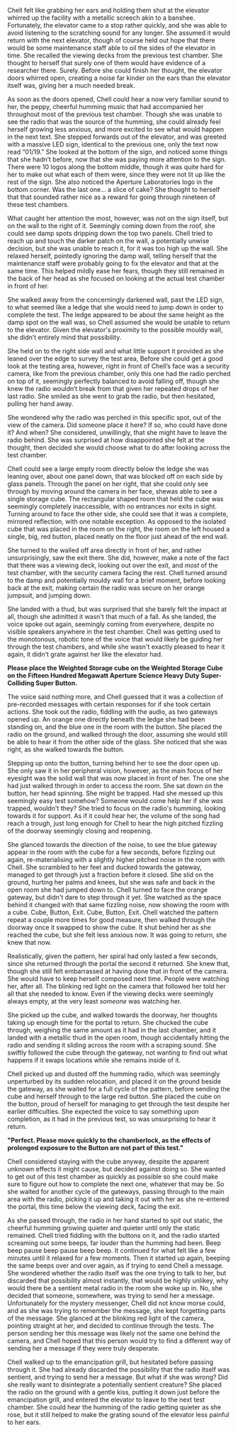 
Chell felt like grabbing her ears and holding them shut at the elevator whirred up the facility with a metallic screech akin to a banshee. Fortunately, the elevator came to a stop rather quickly, and she was able to avoid listening to the scratching sound for any longer. She assumed it would return with the next elevator, though of course held out hope that there would be some maintenance staff able to oil the sides of the elevator in time. She recalled the viewing decks from the previous test chamber. She thought to herself that surely one of them would have evidence of a researcher there. Surely. Before she could finish her thought, the elevator doors whirred open, creating a noise far kinder on the ears than the elevator itself was, giving her a much needed break.

As soon as the doors opened, Chell could hear a now very familiar sound to her, the peppy, cheerful humming music that had accompanied her throughout most of the previous test chamber. Though she was unable to see the radio that was the source of the humming, she could already feel herself growing less anxious, and more excited to see what would happen in the next text. She stepped forwards out of the elevator, and was greeted with a massive LED sign, identical to the previous one, only the text now read “01/19.” She looked at the bottom of the sign, and noticed some things that she hadn’t before, now that she was paying more attention to the sign. There were 10 logos along the bottom middle, though it was quite hard for her to make out what each of them were, since they were not lit up like the rest of the sign. She also noticed the Aperture Laboratories logo in the bottom corner. Was the last one… a slice of cake? She thought to herself that that sounded rather nice as a reward for going through nineteen of these test chambers. 

What caught her attention the most, however, was not on the sign itself, but on the wall to the right of it. Seemingly coming down from the roof, she could see damp spots dripping down the top two panels. Chell tried to reach up and touch the darker patch on the wall, a potentially unwise decision, but she was unable to reach it, for it was too high up the wall. She relaxed herself, pointedly ignoring the damp wall, telling herself that the maintenance staff were probably going to fix the elevator and that at the same time. This helped mildly ease her fears, though they still remained in the back of her head as she focused on looking at the actual test chamber in front of her.

She walked away from the concerningly darkened wall, past the LED sign, to what seemed like a ledge that she would need to jump down in order to complete the test. The ledge appeared to be about the same height as the damp spot on the wall was, so Chell assumed she would be unable to return to the elevator. Given the elevator's proximity to the possible mouldy wall, she didn’t entirely mind that possibility.

She held on to the right side wall and what little support it provided as she leaned over the edge to survey the test area, Before she could get a good look at the testing area, however, right in front of Chell’s face was a security camera, like from the previous chamber, only this one had the radio perched on top of it, seemingly perfectly balanced to avoid falling off, though she knew the radio wouldn’t break from that given her repeated drops of her last radio. She smiled as she went to grab the radio, but then hesitated, pulling her hand away.

She wondered why the radio was perched in this specific spot, out of the view of the camera. Did someone place it here? If so, who could have done it? And when? She considered, unwillingly, that she might have to leave the radio behind. She was surprised at how disappointed she felt at the thought, then decided she would choose what to do after looking across the test chamber.

Chell could see a large empty room directly below the ledge she was leaning over, about one panel down, that was blocked off on each side by glass panels. Through the panel on her right, that she could only see through by moving around the camera in her face, shewas able to see a single storage cube. The rectangular shaped room that held the cube was seemingly completely inaccessible, with no entrances nor exits in sight. Turning around to face the other side, she could see that it was a complete, mirrored reflection, with one notable exception. As opposed to the isolated cube that was placed in the room on the right, the room on the left housed a single, big, red button, placed neatly on the floor just ahead of the end wall.

She turned to the walled off area directly in front of her, and rather unsurprisingly, saw the exit there. She did, however, make a note of the fact that there was a viewing deck, looking out over the exit, and *most* of the test chamber, with the security camera facing the rest. Chell turned around to the damp and potentially mouldy wall for a brief moment, before looking back at the exit, making certain the radio was secure on her orange jumpsuit, and jumping down.

She landed with a thud, but was surprised that she barely felt the impact at all, though she admitted it wasn't that much of a fall. As she landed, the voice spoke out again, seemingly coming from everywhere, despite no visible speakers anywhere in the test chamber. Chell was getting used to the monotonous, robotic tone of the voice that would likely be guiding her through the test chambers, and while she wasn't exactly pleased to hear it again, it didn't grate against her like the elevator had.

**Please place the Weighted Storage cube on the Weighted Storage Cube on the Fifteen Hundred Megawatt Aperture Science Heavy Duty Super-Colliding Super Button.**

The voice said nothing more, and Chell guessed that it was a collection of pre-recorded messages with certain responses for if she took certain actions. She took out the radio, fiddling with the audio, as two gateways opened up. An orange one directly beneath the ledge she had been standing on, and the blue one in the room with the button. She placed the radio on the ground, and walked through the door, assuming she would still be able to hear it from the other side of the glass. She noticed that she was right, as she walked towards the button. 

Stepping up onto the button, turning behind her to see the door open up. She only saw it in her peripheral vision, however, as the main focus of her eyesight was the solid wall that was now placed in front of her. The one she had just walked through in order to access the room. She sat down on the button, her head spinning. She might be trapped. Had she messed up this seemingly easy test somehow? Someone would come help her if she *was* trapped, wouldn't they? She tried to focus on the radio's humming, looking towards it for support. As if it could hear her, the volume of the song had reach a trough, just long enough for Chell to hear the high pitched fizzling of the doorway seemingly closing and reopening. 

She glanced towards the direction of the noise, to see the blue gateway appear in the room with the cube for a few seconds, before fizzling out again, re-materialising with a slightly higher pitched noise in the room with Chell. She scrambled to her feet and ducked towards the gateway, managed to get through just a fraction before it closed. She slid on the ground, hurting her palms and knees, but she was safe and back in the open room she had jumped down to. Chell turned to face the orange gateway, but didn't dare to step through it yet. She watched as the space behind it changed with that same fizzling noise, now showing the room with a cube. Cube, Button, Exit. Cube, Button, Exit. Chell watched the pattern repeat a couple more times for good measure, then walked through the doorway once it swapped to show the cube. It shut behind her as she reached the cube, but she felt less anxious now. It was going to return, she knew that now.

Realistically, given the pattern, her spiral had only lasted a few seconds, since she returned through the portal the second it returned. She knew that, though she still felt embarrassed at having done that in front of the camera. She would have to keep herself composed next time. People were watching her, after all. The blinking red light on the camera that followed her told her all that she needed to know. Even if the viewing decks were seemingly always empty, at the very least *someone* was watching her.  

She picked up the cube, and walked towards the doorway, her thoughts taking up enough time for the portal to return. She chucked the cube through, weighing the same amount as it had in the last chamber, and it landed with a metallic thud in the open room, though accidentally hitting the radio and sending it sliding across the room with a scraping sound. She swiftly followed the cube through the gateway, not wanting to find out what happens if it swaps locations while she remains inside of it. 

Chell picked up and dusted off the humming radio, which was seemingly unperturbed by its sudden relocation, and placed it on the ground beside the gateway, as she waited for a full cycle of the pattern, before sending the cube and herself through to the large red button. She placed the cube on the button, proud of herself for managing to get through the test despite her earlier difficulties. She expected the voice to say something upon completion, as it had in the previous test, so was unsurprising to hear it return.

**"Perfect. Please move quickly to the chamberlock, as the effects of prolonged exposure to the Button are not part of this test."**

Chell considered staying with the cube anyway, despite the apparent unknown effects it might cause, but decided against doing so. She wanted to get out of this test chamber as quickly as possible so she could make sure to figure out how to complete the next one, whatever that may be. So she waited for another cycle of the gateways, passing through to the main area with the radio, picking it up and taking it out with her as she re-entered the portal, this time below the viewing deck, facing the exit.

As she passed through, the radio in her hand started to spit out static, the cheerful humming growing quieter and quieter until only the static remained. Chell tried fiddling with the buttons on it, and the radio started screaming out some beeps, far louder than the humming had been. Beep beep pause beep pause beep beep. It continued for what felt like a few minutes until it relaxed for a few moments. Then it started up again, beeping the same beeps over and over again, as if trying to send Chell a message. She wondered whether the radio itself was the one trying to talk to her, but discarded that possibility almost instantly, that would be highly unlikey, why would there be a sentient metal radio in the room she woke up in. No, she decided that someone, somewhere, was trying to send her a message. Unfortunately for the mystery messenger, Chell did not know morse could, and as she was trying to remember the message, she kept forgetting parts of the message. She glanced at the blinking red light of the camera, pointing straight at her, and decided to continue through the tests. The person sending her this message was likely not the same one behind the camera, and Chell hoped that this person would try to find a different way of sending her a message if they were truly desperate.

Chell walked up to the emancipation grill, but hesitated before passing through it. She had already discarded the possibility that the radio itself was sentient, and trying to send her a message. But what if she was wrong? Did she really want to disintegrate a potentially sentient creature? She placed the radio on the ground with a gentle kiss, putting it down just before the emancipation grill, and entered the elevator to leave to the next test chamber. She could hear the humming of the radio getting quieter as she rose, but it still helped to make the grating sound of the elevator less painful to her ears.




